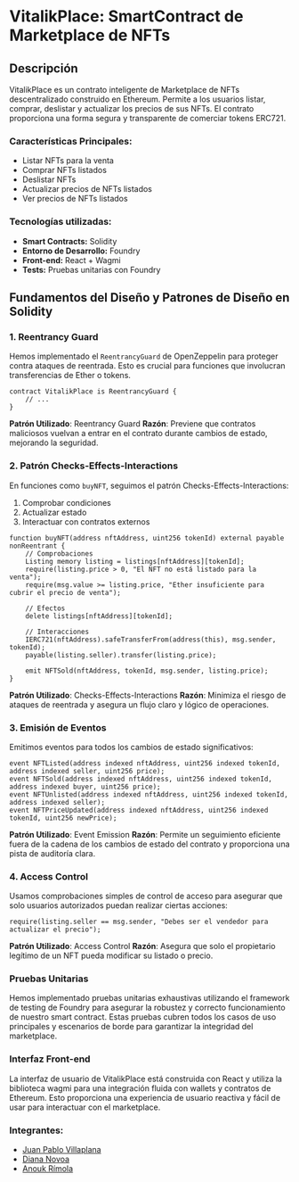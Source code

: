 # VitalikPlace: SmartContract de Marketplace de NFTs

## Descripción

VitalikPlace es un contrato inteligente de Marketplace de NFTs descentralizado construido en Ethereum. Permite a los usuarios listar, comprar, deslistar y actualizar los precios de sus NFTs. El contrato proporciona una forma segura y transparente de comerciar tokens ERC721.

### Características Principales:
- Listar NFTs para la venta
- Comprar NFTs listados
- Deslistar NFTs
- Actualizar precios de NFTs listados
- Ver precios de NFTs listados

### Tecnologías utilizadas:
- **Smart Contracts:** Solidity
- **Entorno de Desarrollo:** Foundry
- **Front-end:** React + Wagmi
- **Tests:** Pruebas unitarias con Foundry

## Fundamentos del Diseño y Patrones de Diseño en Solidity

### 1. Reentrancy Guard

Hemos implementado el `ReentrancyGuard` de OpenZeppelin para proteger contra ataques de reentrada. Esto es crucial para funciones que involucran transferencias de Ether o tokens.

```solidity
contract VitalikPlace is ReentrancyGuard {
    // ...
}
```

**Patrón Utilizado**: Reentrancy Guard
**Razón**: Previene que contratos maliciosos vuelvan a entrar en el contrato durante cambios de estado, mejorando la seguridad.

### 2. Patrón Checks-Effects-Interactions

En funciones como `buyNFT`, seguimos el patrón Checks-Effects-Interactions:

1. Comprobar condiciones
2. Actualizar estado
3. Interactuar con contratos externos

```solidity
function buyNFT(address nftAddress, uint256 tokenId) external payable nonReentrant {
    // Comprobaciones
    Listing memory listing = listings[nftAddress][tokenId];
    require(listing.price > 0, "El NFT no está listado para la venta");
    require(msg.value >= listing.price, "Ether insuficiente para cubrir el precio de venta");

    // Efectos
    delete listings[nftAddress][tokenId];

    // Interacciones
    IERC721(nftAddress).safeTransferFrom(address(this), msg.sender, tokenId);
    payable(listing.seller).transfer(listing.price);

    emit NFTSold(nftAddress, tokenId, msg.sender, listing.price);
}
```

**Patrón Utilizado**: Checks-Effects-Interactions
**Razón**: Minimiza el riesgo de ataques de reentrada y asegura un flujo claro y lógico de operaciones.

### 3. Emisión de Eventos

Emitimos eventos para todos los cambios de estado significativos:

```solidity
event NFTListed(address indexed nftAddress, uint256 indexed tokenId, address indexed seller, uint256 price);
event NFTSold(address indexed nftAddress, uint256 indexed tokenId, address indexed buyer, uint256 price);
event NFTUnlisted(address indexed nftAddress, uint256 indexed tokenId, address indexed seller);
event NFTPriceUpdated(address indexed nftAddress, uint256 indexed tokenId, uint256 newPrice);
```

**Patrón Utilizado**: Event Emission
**Razón**: Permite un seguimiento eficiente fuera de la cadena de los cambios de estado del contrato y proporciona una pista de auditoría clara.

### 4. Access Control

Usamos comprobaciones simples de control de acceso para asegurar que solo usuarios autorizados puedan realizar ciertas acciones:

```solidity
require(listing.seller == msg.sender, "Debes ser el vendedor para actualizar el precio");
```

**Patrón Utilizado**: Access Control
**Razón**: Asegura que solo el propietario legítimo de un NFT pueda modificar su listado o precio.

### Pruebas Unitarias

Hemos implementado pruebas unitarias exhaustivas utilizando el framework de testing de Foundry para asegurar la robustez y correcto funcionamiento de nuestro smart contract. Estas pruebas cubren todos los casos de uso principales y escenarios de borde para garantizar la integridad del marketplace.

### Interfaz Front-end

La interfaz de usuario de VitalikPlace está construida con React y utiliza la biblioteca wagmi para una integración fluida con wallets y contratos de Ethereum. Esto proporciona una experiencia de usuario reactiva y fácil de usar para interactuar con el marketplace.

### Integrantes: 
- [Juan Pablo Villaplana](https://github.com/PabloVillaplana)
- [Diana Novoa](https://github.com/nov0ax)
- [Anouk Rímola](https://github.com/AnoukRImola)
